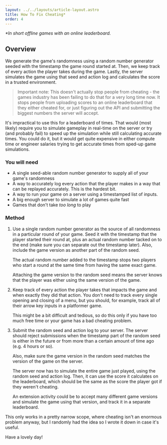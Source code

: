 ```yaml
---
layout: ../../layouts/article-layout.astro
title: How To Fix Cheating*
order: 4
---
```


_\*In short offline games with an online leaderboard._

## Overview

We generate the game's randomness using a random number generator seeded with
the timestamp the game round started at. Then, we keep track of every action the
player takes during the game. Lastly, the server simulates the game using that
seed and action log and calculates the score in a trusted environment.

> Important note: This doesn't actually stop people from cheating - the games
> industry has been failing to do that for a very long time now. It stops people
> from uploading scores to an online leaderboard that they either cheated for,
> or just figuring out the API and submitting the biggest numbers the server
> will accept.

It's impractical to use this for a leaderboard of times. That would (most
likely) require you to simulate gameplay in real-time on the server or try (and
probably fail) to speed up the simulation while still calculating accurate
times. You could do it, but it would get quite expensive in either compute time
or engineer salaries trying to get accurate times from sped-up game simulations.

### You will need

- A single seed-able random number generator to supply all of your game's
  randomness
- A way to accurately log every action that the player makes in a way that can
  be replayed accurately. This is the hardest bit.
- A way to run your game on a server using a timestamped list of inputs.
- A big enough server to simulate a lot of games quite fast
- Games that don't take _too long_ to play

### Method

1. Use a single random number generator as the source of all randomness in a
   particular round of your game. Seed it with the timestamp that the player
   started their round at, plus an actual random number tacked on to the end
   (make sure you can separate out the timestamp later). Also, include the game
   version as another part of the random seed.

   The actual random number added to the timestamp stops two players who start a
   round at the same time from having the same exact game.

   Attaching the game version to the random seed means the server knows that the
   player was either using the same version of the game.

2. Keep track of every action the player takes that impacts the game and when
   exactly they did that action. You don't need to track every single opening
   and closing of a menu, but you should, for example, track all of their arrow
   key inputs in a platformer game.

   This might be a bit difficult and tedious, so do this only if you have too
   much free time or your game has a bad cheating problem.

3. Submit the random seed and action log to your server. The server should
   reject submissions when the timestamp part of the random seed is either in
   the future or from more than a certain amount of time ago (e.g. 4 hours or
   so).

   Also, make sure the game version in the random seed matches the version of
   the game on the server.

   The server now has to simulate the entire game just played, using the random
   seed and action log. Then, it can use the score it calculates on the
   leaderboard, which should be the same as the score the player got if they
   weren't cheating.

   An extension activity could be to accept many different game versions and
   simulate the game using that version, and track it in a separate leaderboard.

This only works in a pretty narrow scope, where cheating isn't an enormous
problem anyway, but I randomly had the idea so I wrote it down in case it's
useful.

Have a lovely day!
